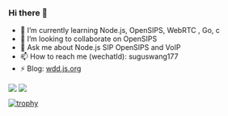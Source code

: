 ### Hi there 👋

- 🌱 I’m currently learning Node.js, OpenSIPS, WebRTC , Go, c
- 👯 I’m looking to collaborate on OpenSIPS
- 💬 Ask me about Node.js SIP OpenSIPS and VoIP
- 📫 How to reach me (wechatId): suguswang177
- ⚡ Blog: [wdd.js.org](https://wdd.js.org)

<span>
  <img align="center" src="https://github-readme-stats.vercel.app/api?username=wangduanduan&count_private=true&show_icons=true&&theme=onedark" />
</span>
<span>
  <img align="center" src="https://github-readme-stats.vercel.app/api/top-langs/?username=wangduanduan&theme=onedark&layout=compact" />
</span>

[![trophy](https://github-profile-trophy.vercel.app/?username=wangduanduan&theme=onedark&rank=SECRET,SSS,SS,S,AAA,AA,A)](https://github.com/ryo-ma/github-profile-trophy)
